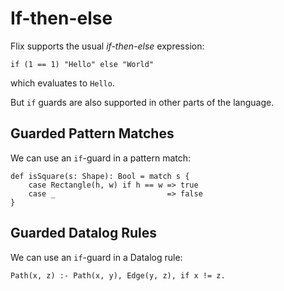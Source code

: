 # If-then-else

Flix supports the usual *if-then-else* expression:

```flix
if (1 == 1) "Hello" else "World"
```

which evaluates to `Hello`.

But `if` guards are also supported in other parts of the language.

## Guarded Pattern Matches

We can use an `if`-guard in a pattern match:

```flix
def isSquare(s: Shape): Bool = match s {
    case Rectangle(h, w) if h == w => true
    case _                         => false
}
```

## Guarded Datalog Rules

We can use an `if`-guard in a Datalog rule:

```flix
Path(x, z) :- Path(x, y), Edge(y, z), if x != z.
```

